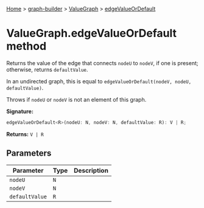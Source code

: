 [Home](./index) &gt; [graph-builder](./graph-builder.md) &gt; [ValueGraph](./graph-builder.valuegraph.md) &gt; [edgeValueOrDefault](./graph-builder.valuegraph.edgevalueordefault.md)

# ValueGraph.edgeValueOrDefault method

Returns the value of the edge that connects `nodeU` to `nodeV`<!-- -->, if one is present; otherwise, returns `defaultValue`<!-- -->.

In an undirected graph, this is equal to `edgeValueOrDefault(nodeV, nodeU, defaultValue)`<!-- -->.

Throws if `nodeU` or `nodeV` is not an element of this graph.

**Signature:**
```javascript
edgeValueOrDefault<R>(nodeU: N, nodeV: N, defaultValue: R): V | R;
```
**Returns:** `V | R`

## Parameters

|  Parameter | Type | Description |
|  --- | --- | --- |
|  `nodeU` | `N` |  |
|  `nodeV` | `N` |  |
|  `defaultValue` | `R` |  |

